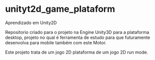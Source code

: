 # unityt2d_game_plataform
Aprendizado em Unity2D

Repositorio criado para o projeto na Engine Unity3D para a plataforma desktop, projeto no qual é ferramenta de estudo para que futuramente desenvolva para mobile também com este Motor.

Este projeto trata de um jogo 2D plataforma de um jogo 2D run mode.
